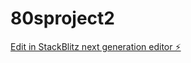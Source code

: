 # 80sproject2

[Edit in StackBlitz next generation editor ⚡️](https://stackblitz.com/~/github.com/crow34/80sproject2)